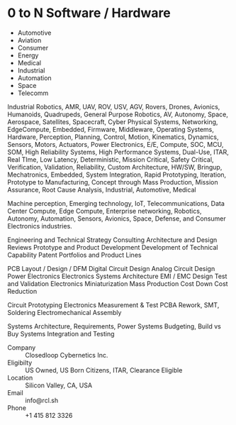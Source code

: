 # 0 to N Software / Hardware


- Automotive
- Aviation
- Consumer
- Energy
- Medical
- Industrial
- Automation
- Space
- Telecomm



Industrial Robotics, AMR, UAV, ROV, USV, AGV, Rovers, Drones, Avionics, Humanoids, Quadrupeds, General Purpose Robotics, AV, Autonomy, Space, Aerospace, Satellites, Spacecraft, Cyber Physical Systems, Networking, EdgeCompute, Embedded, Firmware, Middleware, Operating Systems, Hardware, Perception, Planning, Control, Motion, Kinematics, Dynamics, Sensors, Motors, Actuators, Power Electronics, E/E, Compute, SOC, MCU, SOM, High Reliability Systems, High Performance Systems, Dual-Use, ITAR, Real TIme, Low Latency, Deterministic, Mission Critical, Safety Critical, Verification, Validation, Reliability, Custom Architecture, HW/SW, Bringup, Mechatronics, Embedded, System Integration, Rapid Prototyping, Iteration, Prototype to Manufacturing, Concept through Mass Production, Mission Assurance, Root Cause Analysis, Industrial, Automotive, Medical


Machine perception, Emerging technology, IoT, Telecommunications, Data Center Compute, Edge Compute, Enterprise networking, Robotics, Autonomy, Automation, Sensors, Avionics, Space, Defense, and Consumer Electronics industries.

Engineering and Technical Strategy Consulting
Architecture and Design Reviews
Prototype and Product Development
Development of Technical Capability
Patent Portfolios and Product Lines

PCB Layout / Design / DFM
Digital Circuit Design
Analog Circuit Design
Power Electronics
Electronics Systems Architecture
EMI / EMC Design
Test and Validation
Electronics Miniaturization
Mass Production
Cost Down Cost Reduction

Circuit Prototyping
Electronics Measurement & Test
PCBA Rework, SMT, Soldering
Electromechanical Assembly

Systems Architecture, Requirements, Power Systems
Budgeting, Build vs Buy
Systems Integration and Testing


<dl>
  <dt>Company</dt>
  <dd>Closedloop Cybernetics Inc.</dd>

  <dt>Eligibilty</dt>
  <dd>US Owned, US Born Citizens, ITAR, Clearance Eligible</dd>
    
  <dt>Location</dt>
  <dd>Silicon Valley, CA, USA</dd>

  <dt>Email</dt>
  <dd>info@rcl.sh</dd>
  
  <dt>Phone</dt>
  <dd>+1 415 812 3326</dd>
  
</dl>
